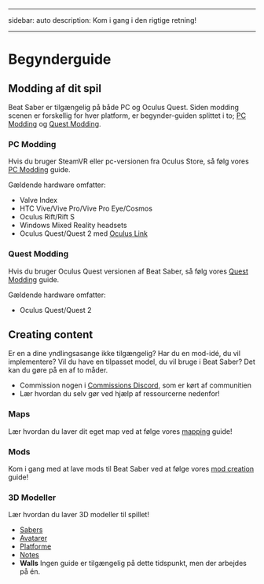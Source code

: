 - - -
sidebar: auto description: Kom i gang i den rigtige retning!
- - -

# Begynderguide

## Modding af dit spil
Beat Saber er tilgængelig på både PC og Oculus Quest. Siden modding scenen er forskellig for hver platform, er begynder-guiden splittet i to; [PC Modding](#pc-modding) og [Quest Modding](#quest-modding).

### PC Modding
Hvis du bruger SteamVR eller pc-versionen fra Oculus Store, så følg vores [PC Modding](./pc-modding.md) guide.

Gældende hardware omfatter:

* Valve Index
* HTC Vive/Vive Pro/Vive Pro Eye/Cosmos
* Oculus Rift/Rift S
* Windows Mixed Reality headsets
* Oculus Quest/Quest 2 med [Oculus Link](https://support.oculus.com/444256562873335/)

### Quest Modding
Hvis du bruger Oculus Quest versionen af Beat Saber, så følg vores [Quest Modding](./quest-modding.md) guide.

Gældende hardware omfatter:

* Oculus Quest/Quest 2

## Creating content
Er en a dine yndlingsasange ikke tilgængelig? Har du en mod-idé, du vil implementere? Vil du have en tilpasset model, du vil bruge i Beat Saber? Det kan du gøre på en af to måder.

* Commission nogen i [Commissions Discord](https://discord.gg/e4f3WBBVnr), som er kørt af communitien
* Lær hvordan du selv gør ved hjælp af ressourcerne nedenfor!

### Maps
Lær hvordan du laver dit eget map ved at følge vores [mapping](./mapping/) guide!

### Mods
Kom i gang med at lave mods til Beat Saber ved at følge vores [mod creation](./modding/) guide!

### 3D Modeller
Lær hvordan du laver 3D modeller til spillet!

* [Sabers](./models/sabers-guide.md)
* [Avatarer](./models/avatars-guide.md)
* [Platforme](./models/platforms-guide.md)
* [Notes](./models/notes-guide.md)
* **Walls** Ingen guide er tilgængelig på dette tidspunkt, men der arbejdes på én.
